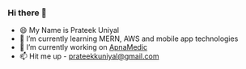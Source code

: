 ### Hi there 👋
- 😄 My Name is Prateek Uniyal
- 🌱 I’m currently learning MERN, AWS and mobile app technologies
- 🔭 I’m currently working on [ApnaMedic](https://github.com/clipmycode/apnaMedic)
- 📫 Hit me up - prateekkuniyal@gmail.com 

<!--
**uniyall/uniyall** is a ✨ _special_ ✨ repository because its `README.md` (this file) appears on your GitHub profile.

Here are some ideas to get you started:

- 🔭 I’m currently working on ...
- 🌱 I’m currently learning ...
- 👯 I’m looking to collaborate on ...
- 🤔 I’m looking for help with ...
- 💬 Ask me about ...
- 📫 How to reach me: ...
- 😄 Pronouns: ...
- ⚡ Fun fact: ...
-->
